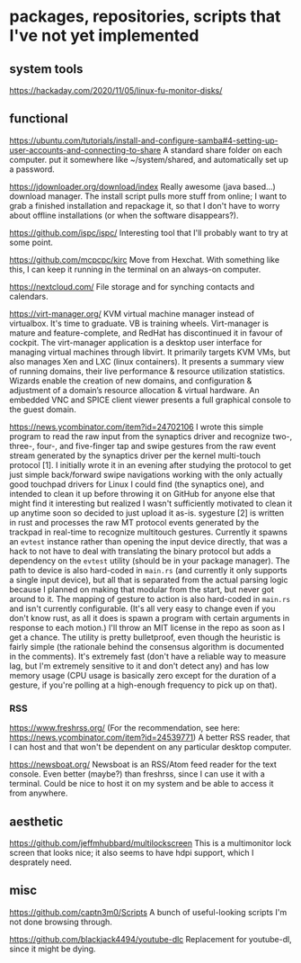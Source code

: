 # packages, repositories, scripts that I've not yet implemented

## system tools

https://hackaday.com/2020/11/05/linux-fu-monitor-disks/

## functional

https://ubuntu.com/tutorials/install-and-configure-samba#4-setting-up-user-accounts-and-connecting-to-share A standard share folder on each computer. put it somewhere like ~/system/shared, and automatically set up a password.

https://jdownloader.org/download/index Really awesome (java based...) download manager. The install script pulls more stuff from online; I want to grab a finished installation and repackage it, so that I don't have to worry about offline installations (or when the software disappears?).

https://github.com/ispc/ispc/ Interesting tool that I'll probably want to try at some point.

https://github.com/mcpcpc/kirc Move from Hexchat. With something like this, I can keep it running in the terminal on an always-on computer.

https://nextcloud.com/ File storage and for synching contacts and calendars.

https://virt-manager.org/ KVM virtual machine manager instead of virtualbox. It's time to graduate. VB is training wheels. Virt-manager is mature and feature-complete, and RedHat has discontinued it in favour of cockpit. The virt-manager application is a desktop user interface for managing virtual machines through libvirt. It primarily targets KVM VMs, but also manages Xen and LXC (linux containers). It presents a summary view of running domains, their live performance & resource utilization statistics. Wizards enable the creation of new domains, and configuration & adjustment of a domain’s resource allocation & virtual hardware. An embedded VNC and SPICE client viewer presents a full graphical console to the guest domain.

https://news.ycombinator.com/item?id=24702106 I wrote this simple program to read the raw input from the synaptics driver and recognize two-, three-, four-, and five-finger tap and swipe gestures from the raw event stream generated by the synaptics driver per the kernel multi-touch protocol [1]. I initially wrote it in an evening after studying the protocol to get just simple back/forward swipe navigations working with the only actually good touchpad drivers for Linux I could find (the synaptics one), and intended to clean it up before throwing it on GitHub for anyone else that might find it interesting but realized I wasn't sufficiently motivated to clean it up anytime soon so decided to just upload it as-is.  sygesture [2] is written in rust and processes the raw MT protocol events generated by the trackpad in real-time to recognize multitouch gestures. Currently it spawns an `evtest` instance rather than opening the input device directly, that was a hack to not have to deal with translating the binary protocol but adds a dependency on the `evtest` utility (should be in your package manager). The path to device is also hard-coded in `main.rs` (and currently it only supports a single input device), but all that is separated from the actual parsing logic because I planned on making that modular from the start, but never got around to it. The mapping of gesture to action is also hard-coded in `main.rs` and isn't currently configurable. (It's all very easy to change even if you don't know rust, as all it does is spawn a program with certain arguments in response to each motion.) I'll throw an MIT license in the repo as soon as I get a chance. The utility is pretty bulletproof, even though the heuristic is fairly simple (the rationale behind the consensus algorithm is documented in the comments). It's extremely fast (don't have a reliable way to measure lag, but I'm extremely sensitive to it and don't detect any) and has low memory usage (CPU usage is basically zero except for the duration of a gesture, if you're polling at a high-enough frequency to pick up on that).

### RSS

https://www.freshrss.org/ (For the recommendation, see here: https://news.ycombinator.com/item?id=24539771) A better RSS reader, that I can host and that won't be dependent on any particular desktop computer.

https://newsboat.org/ Newsboat is an RSS/Atom feed reader for the text console. Even better (maybe?) than freshrss, since I can use it with a terminal. Could be nice to host it on my system and be able to access it from anywhere.

## aesthetic

https://github.com/jeffmhubbard/multilockscreen This is a multimonitor lock screen that looks nice; it also seems to have hdpi support, which I desprately need. 

## misc

https://github.com/captn3m0/Scripts A bunch of useful-looking scripts I'm not done browsing through.

https://github.com/blackjack4494/youtube-dlc Replacement for youtube-dl, since it might be dying.
